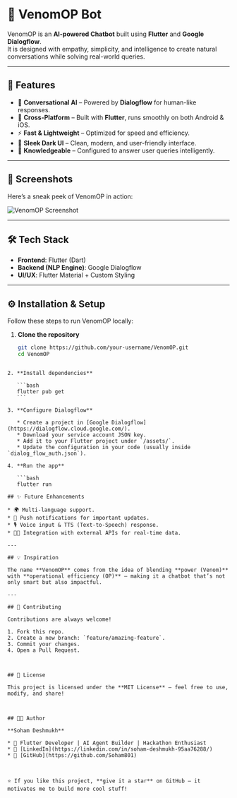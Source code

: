 # 🐍 VenomOP Bot  

VenomOP is an **AI-powered Chatbot** built using **Flutter** and **Google Dialogflow**.  
It is designed with empathy, simplicity, and intelligence to create natural conversations while solving real-world queries.  

---

## 🚀 Features  
- 🤖 **Conversational AI** – Powered by **Dialogflow** for human-like responses.  
- 📱 **Cross-Platform** – Built with **Flutter**, runs smoothly on both Android & iOS.  
- ⚡ **Fast & Lightweight** – Optimized for speed and efficiency.  
- 🎨 **Sleek Dark UI** – Clean, modern, and user-friendly interface.  
- 🧠 **Knowledgeable** – Configured to answer user queries intelligently.  

---

## 📸 Screenshots  
Here’s a sneak peek of VenomOP in action:  

![VenomOP Screenshot](.assets/Screenshot_2025-09-21.png)

---

## 🛠️ Tech Stack  
- **Frontend**: Flutter (Dart)  
- **Backend (NLP Engine)**: Google Dialogflow 
- **UI/UX**: Flutter Material + Custom Styling  

---

## ⚙️ Installation & Setup  

Follow these steps to run VenomOP locally:  

1. **Clone the repository**  
   ```bash
   git clone https://github.com/your-username/VenomOP.git
   cd VenomOP
````

2. **Install dependencies**

   ```bash
   flutter pub get
   ```

3. **Configure Dialogflow**

   * Create a project in [Google Dialogflow](https://dialogflow.cloud.google.com/).
   * Download your service account JSON key.
   * Add it to your Flutter project under `/assets/`.
   * Update the configuration in your code (usually inside `dialog_flow_auth.json`).

4. **Run the app**

   ```bash
   flutter run

## ✨ Future Enhancements

* 🌍 Multi-language support.
* 🔔 Push notifications for important updates.
* 🎙️ Voice input & TTS (Text-to-Speech) response.
* 🧑‍💻 Integration with external APIs for real-time data.

---

## 💡 Inspiration

The name **VenomOP** comes from the idea of blending **power (Venom)** with **operational efficiency (OP)** — making it a chatbot that’s not only smart but also impactful.

---

## 🤝 Contributing

Contributions are always welcome!

1. Fork this repo.
2. Create a new branch: `feature/amazing-feature`.
3. Commit your changes.
4. Open a Pull Request.



## 📜 License

This project is licensed under the **MIT License** – feel free to use, modify, and share!



## 👨‍💻 Author

**Soham Deshmukh**

* 🚀 Flutter Developer | AI Agent Builder | Hackathon Enthusiast
* 💼 [LinkedIn](https://linkedin.com/in/soham-deshmukh-95aa76288/)
* 🐙 [GitHub](https://github.com/Soham801)



⭐ If you like this project, **give it a star** on GitHub — it motivates me to build more cool stuff!
